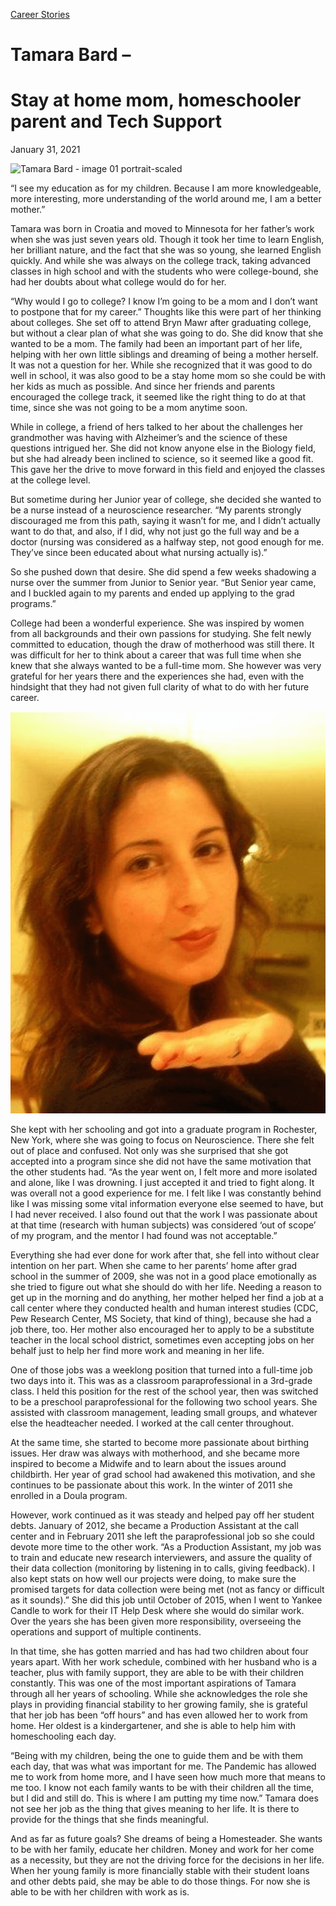 [//]: # (title: Tamara Bard –)
[//]: # (url: https://madamambition.com/stay-at-home-mom-homeschooler-parent-and-tech-support/)
[//]: # (filename: stay-at-home-mom-homeschooler-parent-and-tech-support.md)
[//]: # (main_image: https://madamambition.com/wp-content/uploads/2023/01/Tamara-Bard-image-01-portrait-scaled-1.jpg)

[Career Stories](https://madamambition.com/category/career-stories/)

Tamara Bard –
=============

Stay at home mom, homeschooler parent and Tech Support
======================================================

January 31, 2021

![](https://madamambition.com/wp-content/uploads/2023/01/Tamara-Bard-image-01-portrait-scaled-1.jpg "Tamara Bard - image 01 portrait-scaled")

“I see my education as for my children. Because I am more knowledgeable, more interesting, more understanding of the world around me, I am a better mother.”

Tamara was born in Croatia and moved to Minnesota for her father’s work when she was just seven years old. Though it took her time to learn English, her brilliant nature, and the fact that she was so young, she learned English quickly. And while she was always on the college track, taking advanced classes in high school and with the students who were college-bound, she had her doubts about what college would do for her.

“Why would I go to college? I know I’m going to be a mom and I don’t want to postpone that for my career.” Thoughts like this were part of her thinking about colleges. She set off to attend Bryn Mawr after graduating college, but without a clear plan of what she was going to do. She did know that she wanted to be a mom. The family had been an important part of her life, helping with her own little siblings and dreaming of being a mother herself. It was not a question for her. While she recognized that it was good to do well in school, it was also good to be a stay home mom so she could be with her kids as much as possible. And since her friends and parents encouraged the college track, it seemed like the right thing to do at that time, since she was not going to be a mom anytime soon.

While in college, a friend of hers talked to her about the challenges her grandmother was having with Alzheimer’s and the science of these questions intrigued her. She did not know anyone else in the Biology field, but she had already been inclined to science, so it seemed like a good fit. This gave her the drive to move forward in this field and enjoyed the classes at the college level.

But sometime during her Junior year of college, she decided she wanted to be a nurse instead of a neuroscience researcher. “My parents strongly discouraged me from this path, saying it wasn’t for me, and I didn’t actually want to do that, and also, if I did, why not just go the full way and be a doctor (nursing was considered as a halfway step, not good enough for me. They’ve since been educated about what nursing actually is).”

So she pushed down that desire. She did spend a few weeks shadowing a nurse over the summer from Junior to Senior year. “But Senior year came, and I buckled again to my parents and ended up applying to the grad programs.”

College had been a wonderful experience. She was inspired by women from all backgrounds and their own passions for studying. She felt newly committed to education, though the draw of motherhood was still there. It was difficult for her to think about a career that was full time when she knew that she always wanted to be a full-time mom. She however was very grateful for her years there and the experiences she had, even with the hindsight that they had not given full clarity of what to do with her future career.

![](/articles/images/Tamara-Bard.png "Tamara Bard")

She kept with her schooling and got into a graduate program in Rochester, New York, where she was going to focus on Neuroscience. There she felt out of place and confused. Not only was she surprised that she got accepted into a program since she did not have the same motivation that the other students had. “As the year went on, I felt more and more isolated and alone, like I was drowning. I just accepted it and tried to fight along. It was overall not a good experience for me. I felt like I was constantly behind like I was missing some vital information everyone else seemed to have, but I had never received. I also found out that the work I was passionate about at that time (research with human subjects) was considered ‘out of scope’ of my program, and the mentor I had found was not acceptable.”

Everything she had ever done for work after that, she fell into without clear intention on her part. When she came to her parents’ home after grad school in the summer of 2009, she was not in a good place emotionally as she tried to figure out what she should do with her life. Needing a reason to get up in the morning and do anything, her mother helped her find a job at a call center where they conducted health and human interest studies (CDC, Pew Research Center, MS Society, that kind of thing), because she had a job there, too. Her mother also encouraged her to apply to be a substitute teacher in the local school district, sometimes even accepting jobs on her behalf just to help her find more work and meaning in her life.

One of those jobs was a weeklong position that turned into a full-time job two days into it. This was as a classroom paraprofessional in a 3rd-grade class. I held this position for the rest of the school year, then was switched to be a preschool paraprofessional for the following two school years. She assisted with classroom management, leading small groups, and whatever else the headteacher needed. I worked at the call center throughout.

At the same time, she started to become more passionate about birthing issues. Her draw was always with motherhood, and she became more inspired to become a Midwife and to learn about the issues around childbirth. Her year of grad school had awakened this motivation, and she continues to be passionate about this work. In the winter of 2011 she enrolled in a Doula program.

However, work continued as it was steady and helped pay off her student debts. January of 2012, she became a Production Assistant at the call center and in February 2011 she left the paraprofessional job so she could devote more time to the other work. “As a Production Assistant, my job was to train and educate new research interviewers, and assure the quality of their data collection (monitoring by listening in to calls, giving feedback). I also kept stats on how well our projects were doing, to make sure the promised targets for data collection were being met (not as fancy or difficult as it sounds).” She did this job until October of 2015, when I went to Yankee Candle to work for their IT Help Desk where she would do similar work. Over the years she has been given more responsibility, overseeing the operations and support of multiple continents.

In that time, she has gotten married and has had two children about four years apart. With her work schedule, combined with her husband who is a teacher, plus with family support, they are able to be with their children constantly. This was one of the most important aspirations of Tamara through all her years of schooling. While she acknowledges the role she plays in providing financial stability to her growing family, she is grateful that her job has been “off hours” and has even allowed her to work from home. Her oldest is a kindergartener, and she is able to help him with homeschooling each day.

“Being with my children, being the one to guide them and be with them each day, that was what was important for me. The Pandemic has allowed me to work from home more, and I have seen how much more that means to me too. I know not each family wants to be with their children all the time, but I did and still do. This is where I am putting my time now.” Tamara does not see her job as the thing that gives meaning to her life. It is there to provide for the things that she finds meaningful.

And as far as future goals? She dreams of being a Homesteader. She wants to be with her family, educate her children. Money and work for her come as a necessity, but they are not the driving force for the decisions in her life. When her young family is more financially stable with their student loans and other debts paid, she may be able to do those things. For now she is able to be with her children with work as is.